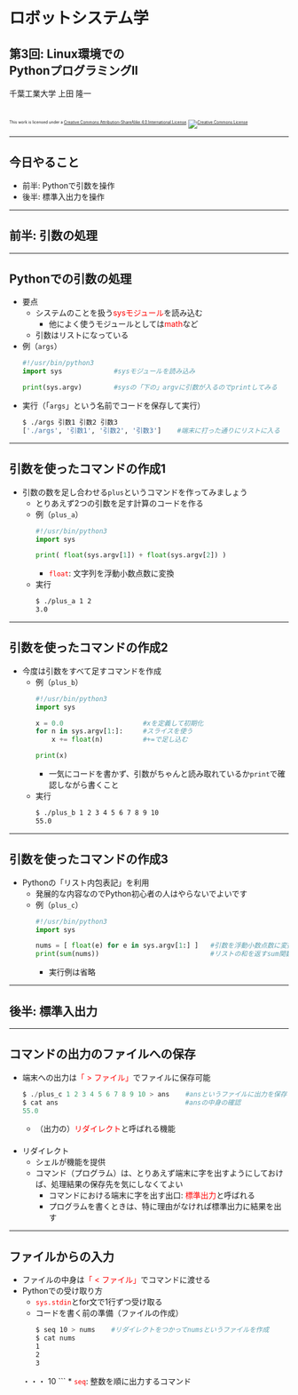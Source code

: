 # ロボットシステム学

## 第3回: <span style="text-transform:none">Linux環境での<br />PythonプログラミングII</span>

千葉工業大学 上田 隆一

<br />

<p style="font-size:50%">
This work is licensed under a <a rel="license" href="http://creativecommons.org/licenses/by-sa/4.0/">Creative Commons Attribution-ShareAlike 4.0 International License</a>.
<a rel="license" href="http://creativecommons.org/licenses/by-sa/4.0/">
<img alt="Creative Commons License" style="border-width:0" src="https://i.creativecommons.org/l/by-sa/4.0/88x31.png" /></a>
</p>

---

## 今日やること

* 前半: Pythonで引数を操作
* 後半: 標準入出力を操作

---

## 前半: 引数の処理

---

## <span style="text-transform:none">Python</span>での引数の処理

* 要点
    * システムのことを扱う<span style="color:red">sysモジュール</span>を読み込む
        * 他によく使うモジュールとしては<span style="color:red">math</span>など
    * 引数はリストになっている
* 例（`args`）
    ```python
    #!/usr/bin/python3
    import sys             #sysモジュールを読み込み
    
    print(sys.argv)        #sysの「下の」argvに引数が入るのでprintしてみる
    ```
* 実行（「`args`」という名前でコードを保存して実行）
    ```bash
    $ ./args 引数1 引数2 引数3
    ['./args', '引数1', '引数2', '引数3']    #端末に打った通りにリストに入る
    ```

---

## 引数を使ったコマンドの作成1

* 引数の数を足し合わせる`plus`というコマンドを作ってみましょう
    * とりあえず2つの引数を足す計算のコードを作る
    * 例（`plus_a`）
        ```python
        #!/usr/bin/python3
        import sys
        
        print( float(sys.argv[1]) + float(sys.argv[2]) )
        ```
        * <span style="color:red">`float`</span>: 文字列を浮動小数点数に変換 
    * 実行
        ```bash
        $ ./plus_a 1 2
        3.0
        ```

---

## 引数を使ったコマンドの作成2

* 今度は引数をすべて足すコマンドを作成
    * 例（`plus_b`）
        ```python
        #!/usr/bin/python3
        import sys
        
        x = 0.0                    #xを定義して初期化
        for n in sys.argv[1:]:     #スライスを使う
            x += float(n)          #+=で足し込む
        
        print(x)
        ```
        * 一気にコードを書かず、引数がちゃんと読み取れているか`print`で確認しながら書くこと
    * 実行
        ```bash
        $ ./plus_b 1 2 3 4 5 6 7 8 9 10
        55.0
        ```

---

## 引数を使ったコマンドの作成3

* Pythonの「リスト内包表記」を利用
    * 発展的な内容なのでPython初心者の人はやらないでよいです
    * 例（`plus_c`）
        ```python
        #!/usr/bin/python3
        import sys
        
        nums = [ float(e) for e in sys.argv[1:] ]   #引数を浮動小数点数に変換してリスト作成
        print(sum(nums))                            #リストの和を返すsum関数を利用
        ```
        * 実行例は省略


---

## 後半: 標準入出力

---

## コマンドの出力のファイルへの保存

* 端末への出力は<span style="color:red">「 > ファイル」</span>でファイルに保存可能
    ```python
    $ ./plus_c 1 2 3 4 5 6 7 8 9 10 > ans    #ansというファイルに出力を保存
    $ cat ans                                #ansの中身の確認
    55.0
    ```
    * （出力の）<span style="color:red">リダイレクト</span>と呼ばれる機能<br />　
* リダイレクト
    * シェルが機能を提供
    * コマンド（プログラム）は、とりあえず端末に字を出すようにしておけば、処理結果の保存先を気にしなくてよい
        * コマンドにおける端末に字を出す出口: <span style="color:red">標準出力</span>と呼ばれる
        * プログラムを書くときは、特に理由がなければ標準出力に結果を出す

---

## ファイルからの入力

* ファイルの中身は<span style="color:red">「 &lt; ファイル」</span>でコマンドに渡せる
* Pythonでの受け取り方
    * <span style="color:red">`sys.stdin`</span>とfor文で1行ずつ受け取る
    * コードを書く前の準備（ファイルの作成）
        ```bash
        $ seq 10 > nums    #リダイレクトをつかってnumsというファイルを作成
        $ cat nums
        1
        2
        3
	・・・
        10
        ```
        * <span style="color:red">`seq`</span>: 整数を順に出力するコマンド

